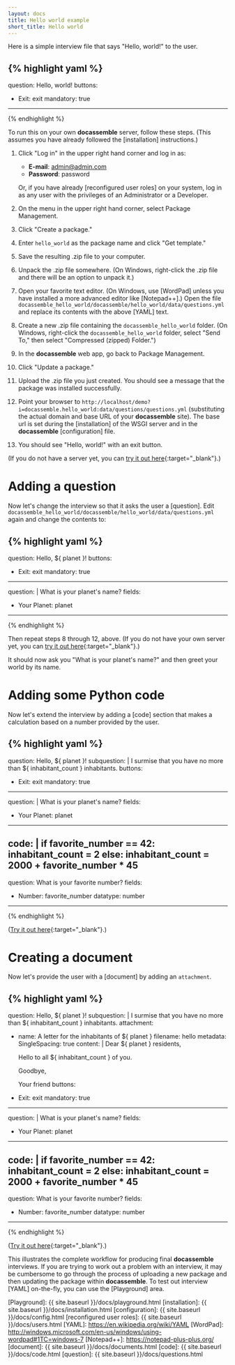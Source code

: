 ```yaml
---
layout: docs
title: Hello world example
short_title: Hello world
---
```


Here is a simple interview file that says "Hello, world!" to the user.

{% highlight yaml %}
---
question: Hello, world!
buttons:
  - Exit: exit
mandatory: true
---
{% endhighlight %}

To run this on your own **docassemble** server, follow these steps.
(This assumes you have already followed the [installation]
instructions.)

1. Click "Log in" in the upper right hand corner and log in as:
 
   * **E-mail**: admin@admin.com
   * **Password**: password

   Or, if you have already [reconfigured user roles] on your system,
   log in as any user with the privileges of an Administrator or a
   Developer.
2. On the menu in the upper right hand corner, select Package Management.
3. Click "Create a package."
4. Enter `hello_world` as the package name and click "Get template."
5. Save the resulting .zip file to your computer.
6. Unpack the .zip file somewhere.  (On Windows, right-click the .zip
   file and there will be an option to unpack it.)
7. Open your favorite text editor.  (On Windows, use [WordPad] unless
   you have installed a more advanced editor like [Notepad++].)  Open
   the file
   `docassemble_hello_world/docassemble/hello_world/data/questions.yml`
   and replace its contents with the above [YAML] text.
8. Create a new .zip file containing the `docassemble_hello_world`
   folder.  (On Windows, right-click the `docassemble_hello_world`
   folder, select "Send To," then select "Compressed (zipped)
   Folder.")
9. In the **docassemble** web app, go back to Package Management.
10. Click "Update a package."
11. Upload the .zip file you just created.  You should see a message
    that the package was installed successfully.
12. Point your browser to
    `http://localhost/demo?i=docassemble.hello_world:data/questions/questions.yml`
    (substituting the actual domain and base URL of your
    **docassemble** site).  The base url is set during the
    [installation] of the WSGI server and in the **docassemble**
    [configuration] file.
13. You should see "Hello, world!" with an exit button.

(If you do not have a server yet, you can [try it out here](https://demo.docassemble.org?i=docassemble.demo:data/questions/hello.yml){:target="_blank"}.)

# Adding a question

Now let's change the interview so that it asks the user a [question].  Edit
`docassemble_hello_world/docassemble/hello_world/data/questions.yml`
again and change the contents to:

{% highlight yaml %}
---
question: Hello, ${ planet }!
buttons:
  - Exit: exit
mandatory: true
---
question: |
  What is your planet's name?
fields:
  - Your Planet: planet
---
{% endhighlight %}

Then repeat steps 8 through 12, above.  (If you do not have your own server yet, you can [try it out here](https://demo.docassemble.org?i=docassemble.demo:data/questions/hello2.yml){:target="_blank"}.)

It should now ask you "What is your planet's name?" and then greet
your world by its name.

# Adding some Python code

Now let's extend the interview by adding a [code] section that
makes a calculation based on a number provided by the user.

{% highlight yaml %}
---
question: Hello, ${ planet }!
subquestion: |
  I surmise that you have no more than ${ inhabitant_count }
  inhabitants.
buttons:
  - Exit: exit
mandatory: true
---
question: |
  What is your planet's name?
fields:
  - Your Planet: planet
---
code: |
  if favorite_number == 42:
    inhabitant_count = 2
  else:
    inhabitant_count = 2000 + favorite_number * 45
---
question: What is your favorite number?
fields:
  - Number: favorite_number
    datatype: number
---
{% endhighlight %}

([Try it out here](https://demo.docassemble.org?i=docassemble.demo:data/questions/hello3.yml){:target="_blank"}.)

# Creating a document

Now let's provide the user with a [document] by adding an `attachment`.

{% highlight yaml %}
---
question: Hello, ${ planet }!
subquestion: |
  I surmise that you have no more than ${ inhabitant_count }
  inhabitants.
attachment:
  - name: A letter for the inhabitants of ${ planet }
    filename: hello
    metadata:
      SingleSpacing: true
    content: |
      Dear ${ planet } residents,

      Hello to all ${ inhabitant_count } of you.

      Goodbye,

      Your friend
buttons:
  - Exit: exit
mandatory: true
---
question: |
  What is your planet's name?
fields:
  - Your Planet: planet
---
code: |
  if favorite_number == 42:
    inhabitant_count = 2
  else:
    inhabitant_count = 2000 + favorite_number * 45
---
question: What is your favorite number?
fields:
  - Number: favorite_number
    datatype: number
---
{% endhighlight %}

([Try it out here](https://demo.docassemble.org?i=docassemble.demo:data/questions/hello4.yml){:target="_blank"}.)

This illustrates the complete workflow for producing final
**docassemble** interviews.  If you are trying to work out a problem
with an interview, it may be cumbersome to go through the process of
uploading a new package and then updating the package within
**docassemble**.  To test out interview [YAML] on-the-fly, you can use
the [Playground] area.

[Playground]: {{ site.baseurl }}/docs/playground.html
[installation]: {{ site.baseurl }}/docs/installation.html
[configuration]: {{ site.baseurl }}/docs/config.html
[reconfigured user roles]: {{ site.baseurl }}/docs/users.html
[YAML]: https://en.wikipedia.org/wiki/YAML
[WordPad]: http://windows.microsoft.com/en-us/windows/using-wordpad#1TC=windows-7
[Notepad++]: https://notepad-plus-plus.org/
[document]: {{ site.baseurl }}/docs/documents.html
[code]: {{ site.baseurl }}/docs/code.html
[question]: {{ site.baseurl }}/docs/questions.html
